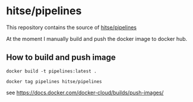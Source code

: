 # hitse/pipelines

This repository contains the source of [hitse/pipelines](https://hub.docker.com/r/hitse/pipelines)

At the moment I manually build and push the docker image to docker hub.

## How to build and push image

```
docker build -t pipelines:latest .
```

```
docker tag pipelines hitse/pipelines
```

see https://docs.docker.com/docker-cloud/builds/push-images/
